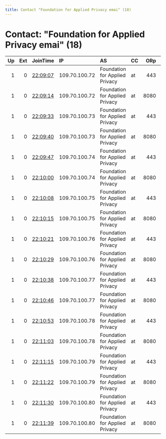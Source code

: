```yaml
---
title: Contact "Foundation for Applied Privacy emai" (18)
---
```


# Contact: "Foundation for Applied Privacy emai" (18)

|   Up |   Ext | JoinTime                                                                                            | IP            | AS                             | CC   |   ORp |   Dirp | OS    | Version   | Nickname   |   eFamMembers |
|-----:|------:|:----------------------------------------------------------------------------------------------------|:--------------|:-------------------------------|:-----|------:|-------:|:------|:----------|:-----------|--------------:|
|    1 |     0 | [22:09:07](https://metrics.torproject.org/rs.html#details/1893041B86FCED1A2CE2F9E2C5987F534B7DC3E0) | 109.70.100.72 | Foundation for Applied Privacy | at   |   443 |     80 | Linux | 0.4.5.9   | Unnamed    |            58 |
|    1 |     0 | [22:09:14](https://metrics.torproject.org/rs.html#details/8A30B4BF2C86C7E65C2E52A95E882718E63FA74C) | 109.70.100.72 | Foundation for Applied Privacy | at   |  8080 |   9030 | Linux | 0.4.5.9   | koala      |            58 |
|    1 |     0 | [22:09:33](https://metrics.torproject.org/rs.html#details/A4F0F516C83DE11B290384B9B4A4C928A78ED3A5) | 109.70.100.73 | Foundation for Applied Privacy | at   |   443 |     80 | Linux | 0.4.5.9   | nashorn    |            58 |
|    1 |     0 | [22:09:40](https://metrics.torproject.org/rs.html#details/37C25C1E9CA9F4872D536D084EDDA57F66B43435) | 109.70.100.73 | Foundation for Applied Privacy | at   |  8080 |   9030 | Linux | 0.4.5.9   | elefant    |            58 |
|    1 |     0 | [22:09:47](https://metrics.torproject.org/rs.html#details/EBD2CBFE1D1101E5B8B138823CC21411F3953544) | 109.70.100.74 | Foundation for Applied Privacy | at   |   443 |     80 | Linux | 0.4.5.9   | tiger      |            58 |
|    1 |     0 | [22:10:00](https://metrics.torproject.org/rs.html#details/CC11CFF453EAF54B4FB50C02AB69A5140923F6AD) | 109.70.100.74 | Foundation for Applied Privacy | at   |  8080 |   9030 | Linux | 0.4.5.9   | maulwurf   |            58 |
|    1 |     0 | [22:10:08](https://metrics.torproject.org/rs.html#details/BBE1DBF6009B6267AFB4DEF789F62FD9D8A940A4) | 109.70.100.75 | Foundation for Applied Privacy | at   |   443 |     80 | Linux | 0.4.5.9   | wombat     |            58 |
|    1 |     0 | [22:10:15](https://metrics.torproject.org/rs.html#details/79ACC2417F4301FC02F04165F31E20B851CC7AF5) | 109.70.100.75 | Foundation for Applied Privacy | at   |  8080 |   9030 | Linux | 0.4.5.9   | kaenguru   |            58 |
|    1 |     0 | [22:10:21](https://metrics.torproject.org/rs.html#details/AF1E88B00582CD82EAB68C50211DEA47429D5E8B) | 109.70.100.76 | Foundation for Applied Privacy | at   |   443 |     80 | Linux | 0.4.5.9   | zebra      |            58 |
|    1 |     0 | [22:10:29](https://metrics.torproject.org/rs.html#details/121820DD492FD07AEE11DCF852E52AFF4A7D636B) | 109.70.100.76 | Foundation for Applied Privacy | at   |  8080 |   9030 | Linux | 0.4.5.9   | gepard     |            58 |
|    1 |     0 | [22:10:38](https://metrics.torproject.org/rs.html#details/2673930A22C0AEDF3FBE2C1416530A1378E6CA0E) | 109.70.100.77 | Foundation for Applied Privacy | at   |   443 |     80 | Linux | 0.4.5.9   | giraffe    |            58 |
|    1 |     0 | [22:10:46](https://metrics.torproject.org/rs.html#details/3026423665B9E0C280D880E05EA064339E9237BD) | 109.70.100.77 | Foundation for Applied Privacy | at   |  8080 |   9030 | Linux | 0.4.5.9   | pinguin    |            58 |
|    1 |     0 | [22:10:53](https://metrics.torproject.org/rs.html#details/106E3C8FCEF8F5774B9E97732A37DACE99503636) | 109.70.100.78 | Foundation for Applied Privacy | at   |   443 |     80 | Linux | 0.4.5.9   | panda      |            58 |
|    1 |     0 | [22:11:03](https://metrics.torproject.org/rs.html#details/C94343302B631A13A6F510E964849609488EC396) | 109.70.100.78 | Foundation for Applied Privacy | at   |  8080 |   9030 | Linux | 0.4.5.9   | hamster    |            58 |
|    1 |     0 | [22:11:15](https://metrics.torproject.org/rs.html#details/E375CD23D60C2291BD04E97CBF4E7BA90E3E54E2) | 109.70.100.79 | Foundation for Applied Privacy | at   |   443 |     80 | Linux | 0.4.5.9   | quokka     |            58 |
|    1 |     0 | [22:11:22](https://metrics.torproject.org/rs.html#details/0061D22AFD1F06D4E6F35006BD3D9C21D7981EA9) | 109.70.100.79 | Foundation for Applied Privacy | at   |  8080 |   9030 | Linux | 0.4.5.9   | eisbaer    |            58 |
|    1 |     0 | [22:11:30](https://metrics.torproject.org/rs.html#details/C104AF9A07EF37CCB62BB0484D21927FDB294770) | 109.70.100.80 | Foundation for Applied Privacy | at   |   443 |     80 | Linux | 0.4.5.9   | waschbaer  |            58 |
|    1 |     0 | [22:11:39](https://metrics.torproject.org/rs.html#details/2B97302BE55CA8F31415805C1CD2A479B2DD1487) | 109.70.100.80 | Foundation for Applied Privacy | at   |  8080 |   9030 | Linux | 0.4.5.9   | bonobo     |            58 |

